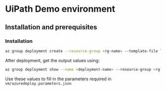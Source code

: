 # UiPath Demo environment

## Installation and prerequisites

### Installation

```bash
az group deployment create --resource-group <rg-name> --template-file lab/azuredeploy.json --name <deployment-name> --parameters lab/azuredeploy.parameters.json
```

After deployment, get the output values using:
```bash
az group deployment show --name <deployment-name> --resource-group <rg-name> --query properties.outputs -o json
```

Use these values to fill in the parameters required in `vm/azuredeploy.parameters.json`

